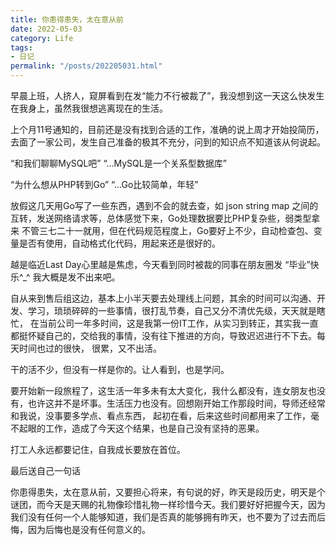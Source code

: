```yaml
---
title: 你患得患失，太在意从前
date: 2022-05-03
category: Life
tags:
- 日记
permalink: "/posts/202205031.html"
---
```


早晨上班，人挤人，窥屏看到在发“能力不行被裁了”，我没想到这一天这么快发生在我身上，虽然我很想逃离现在的生活。

上个月11号通知的，目前还是没有找到合适的工作，准确的说上周才开始投简历，去面了一家公司，发生自己准备的极其不充分，问到的知识点不知道该从何说起。

“和我们聊聊MySQL吧”
“...MySQL是一个关系型数据库”

“为什么想从PHP转到Go”
“...Go比较简单，年轻”

放假这几天用Go写了一些东西，遇到不会的就去查，如 json string map 之间的互转，发送网络请求等，总体感觉下来，Go处理数据要比PHP复杂些，弱类型拿来
不管三七二十一就用，但在代码规范程度上，Go要好上不少，自动检查包、变量是否有使用，自动格式化代码，用起来还是很好的。

越是临近Last Day心里越是焦虑，今天看到同时被裁的同事在朋友圈发 “毕业”快乐^_^ 我大概是发不出来吧。

自从来到售后组这边，基本上小半天要去处理线上问题，其余的时间可以沟通、开发、学习，琐琐碎碎的一些事情，很打乱节奏，自己又分不清优先级，天天就是瞎忙，
在当前公司一年多时间，这是我第一份IT工作，从实习到转正，其实我一直都挺怀疑自己的，交给我的事情，没有往下推进的方向，导致迟迟进行不下去。每天时间也过的很快，
很累，又不出活。

干的活不少，但没有一样是你的。让人看到，也是学问。

要开始新一段旅程了，这生活一年多未有太大变化，我什么都没有，连女朋友也没有，也许这并不是坏事。生活压力也没有。回想刚开始工作那段时间，导师还经常和我说，没事要多学点、看点东西，
起初在看，后来这些时间都用来了工作，毫不起眼的工作，造成了今天这个结果，也是自己没有坚持的恶果。

打工人永远都要记住，自我成长要放在首位。

最后送自己一句话

你患得患失，太在意从前，又要担心将来，有句说的好，昨天是段历史，明天是个谜团，而今天是天赐的礼物像珍惜礼物一样珍惜今天。我们要好好把握今天，因为我们没有任何一个人能够知道，我们是否真的能够拥有昨天，也不要为了过去而后悔，因为后悔也是没有任何意义的。


